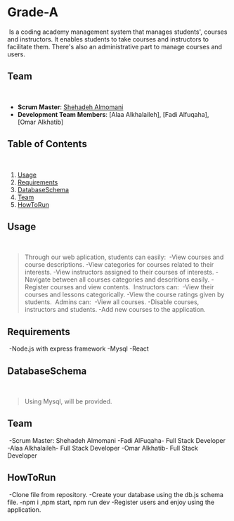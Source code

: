 # Grade-A
​
Is a coding academy management system that manages students', courses and instructors. It enables students to take courses and instructors to facilitate them. There's also an administrative part to manage courses and users.
​
## Team
​
- **Scrum Master**: [Shehadeh Almomani]()
- **Development Team Members**: [Alaa Alkhalaileh], [Fadi Alfuqaha], [Omar Alkhatib]
​
## Table of Contents
​
1. [Usage](#Usage)
1. [Requirements](#Requirements)
1. [DatabaseSchema](#DatabaseSchema)
1. [Team](#Team)
1. [HowToRun](#HowToRun)
​
## Usage
​
> Through our web aplication, students can easily:
​
-View courses and course descriptions.
-View categories for courses related to their interests.
-View instructors assigned to their courses of interests.
-Navigate between all courses categories and descritions easily.
-Register courses and view contents.
​
> Instructors can:
​
-View their courses and lessons categorically.
-View the course ratings given by students.
​
> Admins can:
​
-View all courses.
-Disable courses, instructors and students.
-Add new courses to the application.
​
## Requirements
​
-Node.js with express framework
-Mysql
-React
​
## DatabaseSchema
​
> Using Mysql, will be provided.
​
## Team
​
-Scrum Master: Shehadeh Almomani
-Fadi AlFuqaha- Full Stack Developer
-Alaa Alkhalaileh- Full Stack Developer
-Omar Alkhatib- Full Stack Developer
​
## HowToRun
​
-Clone file from repository.
-Create your database using the db.js schema file.
-npm i ,npm start, npm run dev
-Register users and enjoy using the application.
